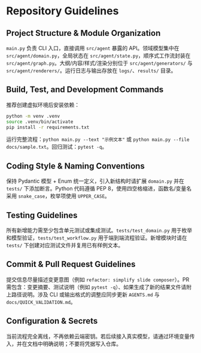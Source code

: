 # Repository Guidelines

## Project Structure & Module Organization
`main.py` 负责 CLI 入口，直接调用 `src/agent` 暴露的 API。领域模型集中在 `src/agent/domain.py`，全局状态在 `src/agent/state.py`，顺序式工作流封装在 `src/agent/graph.py`。大纲/内容/样式/渲染分别位于 `src/agent/generators/` 与 `src/agent/renderers/`。运行日志与输出存放在 `logs/`、`results/` 目录。

## Build, Test, and Development Commands
推荐创建虚拟环境后安装依赖：
```bash
python -m venv .venv
source .venv/bin/activate
pip install -r requirements.txt
```
运行完整流程：`python main.py --text "示例文本"` 或 `python main.py --file docs/sample.txt`。回归测试：`pytest -q`。

## Coding Style & Naming Conventions
保持 Pydantic 模型 + Enum 统一定义，引入新结构时请扩展 `domain.py` 并在 `tests/` 下添加断言。Python 代码遵循 PEP 8，使用四空格缩进，函数名/变量名采用 `snake_case`，枚举项使用 `UPPER_CASE`。

## Testing Guidelines
所有新增能力需至少包含单元测试或集成测试。`tests/test_domain.py` 用于枚举和模型验证，`tests/test_workflow.py` 用于端到端流程验证。新增模块时请在 `tests/` 下创建对应测试文件并复用已有样例文本。

## Commit & Pull Request Guidelines
提交信息尽量描述变更意图（例如 `refactor: simplify slide composer`）。PR 需包含：变更摘要、测试说明（例如 `pytest -q`）、如果生成了新的结果文件请附上路径说明。涉及 CLI 或输出格式的调整应同步更新 `AGENTS.md` 与 `docs/QUICK_VALIDATION.md`。

## Configuration & Secrets
当前流程完全离线，不再依赖云端密钥。若后续接入真实模型，请通过环境变量传入，并在文档中明确说明；不要将凭据写入仓库。
